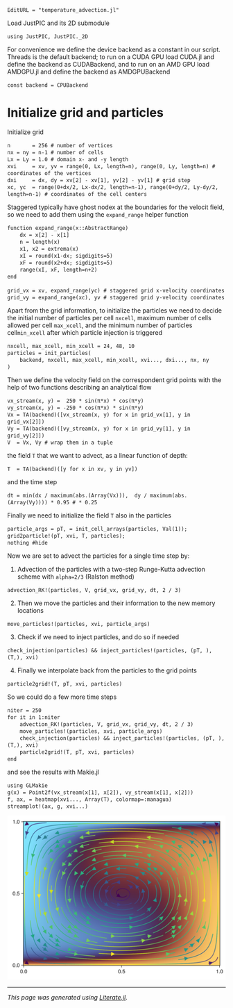 ```@meta
EditURL = "temperature_advection.jl"
```

Load JustPIC and its 2D submodule

````@example temperature_advection
using JustPIC, JustPIC._2D
````

For convenience we define the device backend as a constant in our script.
Threads is the default backend;
to run on a CUDA GPU load CUDA.jl and define the backend as CUDABackend,
and to run on an AMD GPU load AMDGPU.jl and define the backend as AMDGPUBackend

````@example temperature_advection
const backend = CPUBackend
````

# Initialize grid and particles
Initialize grid

````@example temperature_advection
n       = 256 # number of vertices
nx = ny = n-1 # number of cells
Lx = Ly = 1.0 # domain x- and -y length
xvi     = xv, yv = range(0, Lx, length=n), range(0, Ly, length=n) # coordinates of the vertices
dxi     = dx, dy = xv[2] - xv[1], yv[2] - yv[1] # grid step
xc, yc  = range(0+dx/2, Lx-dx/2, length=n-1), range(0+dy/2, Ly-dy/2, length=n-1) # coordinates of the cell centers
````

Staggered typically have ghost nodex at the boundaries for the velocit field, so we
need to add them using the `expand_range` helper function

````@example temperature_advection
function expand_range(x::AbstractRange)
    dx = x[2] - x[1]
    n = length(x)
    x1, x2 = extrema(x)
    xI = round(x1-dx; sigdigits=5)
    xF = round(x2+dx; sigdigits=5)
    range(xI, xF, length=n+2)
end

grid_vx = xv, expand_range(yc) # staggered grid x-velocity coordinates
grid_vy = expand_range(xc), yv # staggered grid y-velocity coordinates
````

Apart from the grid information, to initialize the particles we need to
decide the initial number of particles per cell `nxcell`, maximum number
of cells allowed per cell `max_xcell`, and the minimum number of particles
cell`min_xcell` after which particle injection is triggered

````@example temperature_advection
nxcell, max_xcell, min_xcell = 24, 48, 10
particles = init_particles(
    backend, nxcell, max_xcell, min_xcell, xvi..., dxi..., nx, ny
)
````

Then we define the velocity field on the correspondent grid points
with the help of two functions describing an analytical flow

````@example temperature_advection
vx_stream(x, y) =  250 * sin(π*x) * cos(π*y)
vy_stream(x, y) = -250 * cos(π*x) * sin(π*y)
Vx = TA(backend)([vx_stream(x, y) for x in grid_vx[1], y in grid_vx[2]])
Vy = TA(backend)([vy_stream(x, y) for x in grid_vy[1], y in grid_vy[2]])
V  = Vx, Vy # wrap them in a tuple
````

the field `T` that we want to advect, as a linear function of depth:

````@example temperature_advection
T  = TA(backend)([y for x in xv, y in yv])
````

and the time step

````@example temperature_advection
dt = min(dx / maximum(abs.(Array(Vx))),  dy / maximum(abs.(Array(Vy)))) * 0.95 # * 0.25
````

Finally we need to initialize the field `T` also in the particles

````@example temperature_advection
particle_args = pT, = init_cell_arrays(particles, Val(1));
grid2particle!(pT, xvi, T, particles);
nothing #hide
````

Now we are set to advect the particles for a single time step by:
1. Advection of the particles with a two-step Runge-Kutta advection scheme
with `alpha=2/3` (Ralston method)

````@example temperature_advection
advection_RK!(particles, V, grid_vx, grid_vy, dt, 2 / 3)
````

2. Then we move the particles and their information to the new memory locations

````@example temperature_advection
move_particles!(particles, xvi, particle_args)
````

3. Check if we need to inject particles, and do so if needed

````@example temperature_advection
check_injection(particles) && inject_particles!(particles, (pT, ), (T,), xvi)
````

4. Finally we interpolate back from the particles to the grid points

````@example temperature_advection
particle2grid!(T, pT, xvi, particles)
````

So we could do a few more time steps

````@example temperature_advection
niter = 250
for it in 1:niter
    advection_RK!(particles, V, grid_vx, grid_vy, dt, 2 / 3)
    move_particles!(particles, xvi, particle_args)
    check_injection(particles) && inject_particles!(particles, (pT, ), (T,), xvi)
    particle2grid!(T, pT, xvi, particles)
end
````

and see the results with Makie.jl

````@example temperature_advection
using GLMakie
g(x) = Point2f(vx_stream(x[1], x[2]), vy_stream(x[1], x[2]))
f, ax, = heatmap(xvi..., Array(T), colormap=:managua)
streamplot!(ax, g, xvi...)
````

![image](./adv2D.png)

---

*This page was generated using [Literate.jl](https://github.com/fredrikekre/Literate.jl).*

